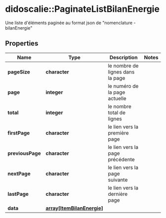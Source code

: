 # didoscalie::PaginateListBilanEnergie

Une liste d'éléments paginée au format json de \"nomenclature - bilanEnergie\"

## Properties
Name | Type | Description | Notes
------------ | ------------- | ------------- | -------------
**pageSize** | **character** | le nombre de lignes dans la page | 
**page** | **integer** | le numéro de la page actuelle | 
**total** | **integer** | le nombre total de lignes | 
**firstPage** | **character** | le lien vers la première page | 
**previousPage** | **character** | le lien vers la page précédente | 
**nextPage** | **character** | le lien vers la page suivante | 
**lastPage** | **character** | le lien vers la dernière page | 
**data** | [**array[ItemBilanEnergie]**](item_bilanEnergie.md) |  | 


